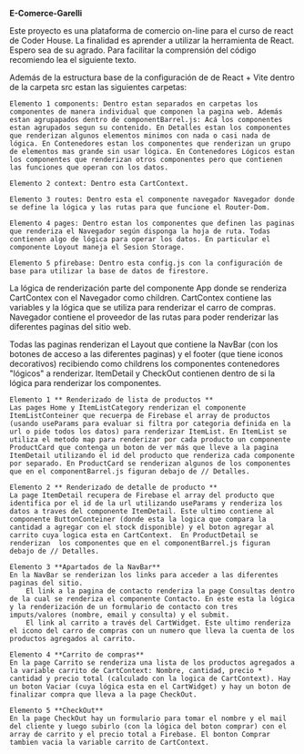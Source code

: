 **E-Comerce-Garelli**

Este proyecto es una plataforma de comercio on-line para el curso de react de Coder House. La finalidad es aprender a utilizar la herramienta de React. Espero sea de su agrado. Para facilitar la comprensión del código recomiendo lea el siguiente texto.

Además de la estructura base de la configuración de de React + Vite dentro de la carpeta src estan las siguientes carpetas:

    Elemento 1 components: Dentro estan separados en carpetas los componentes de manera individual que componen la pagina web. Además estan agrupapados dentro de componentBarrel.js: Acá los componentes estan agrupados segun su contenido. En Detalles estan los componentes que renderizan algunos elementos minimos con nada o casi nada de lógica. En Contenedores estan los componentes que renderizan un grupo de elementos mas grande sin usar lógica. En Contenedores Lógicos estan los componentes que renderizan otros componentes pero que contienen las funciones que operan con los datos.

    Elemento 2 context: Dentro esta CartContext.
      
    Elemento 3 routes: Dentro esta el componente navegador Navegador donde se define la lógica y las rutas para que funcione el Router-Dom.

    Elemento 4 pages: Dentro estan los componentes que definen las paginas que renderiza el Navegador según disponga la hoja de ruta. Todas contienen algo de lógica para operar los datos. En particular el componente Loyout maneja el Sesion Storage.

    Elemento 5 pfirebase: Dentro esta config.js con la configuración de base para utilizar la base de datos de firestore.

La lógica de renderización parte del componente App donde se renderiza CartContex con el Navegador como children. 
    CartContex contiene las variables y la lógica que se utiliza para renderizar el carro de compras.
    Navegador contiene el proveedor de las rutas para poder renderizar las diferentes paginas del sitio web. 

Todas las paginas renderizan el Layout que contiene la NavBar (con los botones de acceso a las diferentes paginas) y el footer (que tiene iconos decorativos) recibiendo como childrens los componentes contenedores "lógicos" a renderizar. ItemDetail y CheckOut contienen dentro de si la lógica para renderizar los componentes.

    Elemento 1 ** Renderizado de lista de productos **
    Las pages Home y ItemListCategory renderizan el componente ItemListConteiner que recuerpa de Firebase el array de productos (usando useParams para evaluar si filtra por categoria definida en la url o pide todos los datos) para renderizar ItemList. En ItemList se utiliza el metodo map para renderizar por cada producto un componente ProductCard que contenga un boton de ver más que lleve a la pagina ItemDetail utilizando el id del producto que renderiza cada componente por separado. En ProductCard se renderizan algunos de los componentes que en el componentBarrel.js figuran debajo de // Detalles.
    
    Elemento 2 ** Renderizado de detalle de producto **
    La page ItemDetail recupera de Firebase el array del producto que identifica por el id de la url utilizando useParams y renderiza los datos a traves del componente ItemDetail. Este ultimo contiene al componente ButtonConteiner (donde esta la logica que compara la cantidad a agregar con el stock disponible) y el boton agregar al carrito cuya logica esta en CartContext.  En ProductDetail se renderizan  los componentes que en el componentBarrel.js figuran debajo de // Detalles.

    Elemento 3 **Apartados de la NavBar**
    En la NavBar se renderizan los links para acceder a las diferentes paginas del sitio. 
        El link a la pagina de contacto renderiza la page Consultas dentro de la cual se renderiza el componente Contacto. En este esta la lógica y la renderización de un formulario de contacto con tres imputs/valores (nombre, email y consulta) y el submit.
        El link al carrito a través del CartWidget. Este ultimo renderiza el icono del carro de compras con un numero que lleva la cuenta de los productos agregados al carrito.

    Elemento 4 **Carrito de compras**
    En la page Carrito se renderiza una lista de los productos agregados a la variable carrito de CartContext: Nombre, cantidad, precio * cantidad y precio total (calculado con la logica de CartContext). Hay un boton Vaciar (cuya lógica esta en el CartWidget) y hay un boton de finalizar compra que lleva a la page CheckOut.

    Elemento 5 **CheckOut**
    En la page CheckOut hay un formulario para tomar el nombre y el mail del cliente y luego subirlo (con la lógica del boton comprar) con el array de carrito y el precio total a Firebase. El bonton Comprar tambien vacia la variable carrito de CartContext.